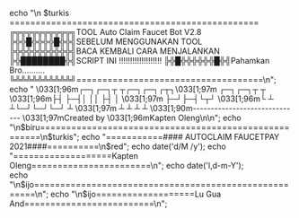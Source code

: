 echo "\n $turkis ================================================
╔╦╦╦╦╦╦╦╦╦╦╗TOOL Auto Claim Faucet Bot V2.8 
╠╬╬█╬╬╬╬█╬╬╣SEBELUM MENGGUNAKAN TOOL 
╠╬╬╬╬╬╬╬╬╬╬╣BACA KEMBALI CARA MENJALANKAN 
╠╬████████╬╣SCRIPT INI !!!!!!!!!!!!!!!!!!! 
╠╬█╬╬╬╬╬╬█╬╣Pahamkan Bro.......... 
╚╩╩╩╩╩╩╩╩╩╩╝====================================\n";
echo "
\033[1;96m┌─┐┌─┐┬ ┬┌─┐┌─┐┌┬┐\033[1;97m  ┌─┐┌─┐┬ ┬
\033[1;96m├┤ ├─┤│ ││  ├┤  │ \033[1;97m  ├─┘├─┤└┬┘
\033[1;96m└  ┴ ┴└─┘└─┘└─┘ ┴ \033[1;97m  ┴  ┴ ┴ ┴
\033[1;90m------------------------------
\033[1;97mCreated by \033[1;96mKapten Oleng\n\n";
echo "\n$biru======================================================\n$turkis"; echo "===========#### AUTOCLAIM FAUCETPAY 2021####==========\n$red";
echo date('d/M /y');
echo "===================Kapten Oleng=======================\n"; 
echo  date('l,d-m-Y');   
echo "\n$ijo======================================================\n";       
echo "\n$ijo===================Lu Gua And=========================\n";
